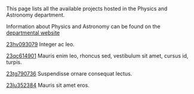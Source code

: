 This page lists all the available projects hosted in the Physics and Astronomy department.

Information about Physics and Astronomy can be found on the [departmental website](www.example.com/dept2)

[23hv093079](/cataloguetest/projects/23hv093079.md) Integer ac leo.

[23qc614901](/cataloguetest/projects/23qc614901.md) Mauris enim leo, rhoncus sed, vestibulum sit amet, cursus id, turpis.

[23tg790736](/cataloguetest/projects/23tg790736.md) Suspendisse ornare consequat lectus.

[23lu352384](/cataloguetest/projects/23lu352384.md) Mauris sit amet eros.